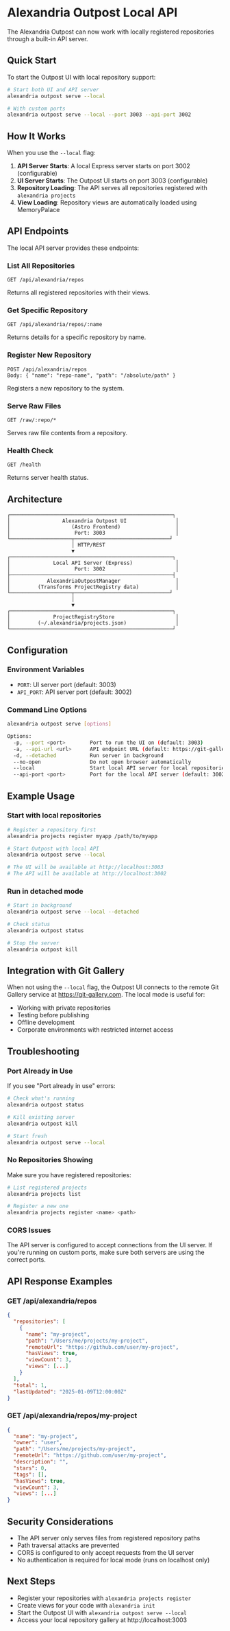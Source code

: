 # Alexandria Outpost Local API

The Alexandria Outpost can now work with locally registered repositories through a built-in API server.

## Quick Start

To start the Outpost UI with local repository support:

```bash
# Start both UI and API server
alexandria outpost serve --local

# With custom ports
alexandria outpost serve --local --port 3003 --api-port 3002
```

## How It Works

When you use the `--local` flag:

1. **API Server Starts**: A local Express server starts on port 3002 (configurable)
2. **UI Server Starts**: The Outpost UI starts on port 3003 (configurable) 
3. **Repository Loading**: The API serves all repositories registered with `alexandria projects`
4. **View Loading**: Repository views are automatically loaded using MemoryPalace

## API Endpoints

The local API server provides these endpoints:

### List All Repositories
```
GET /api/alexandria/repos
```
Returns all registered repositories with their views.

### Get Specific Repository
```
GET /api/alexandria/repos/:name
```
Returns details for a specific repository by name.

### Register New Repository
```
POST /api/alexandria/repos
Body: { "name": "repo-name", "path": "/absolute/path" }
```
Registers a new repository to the system.

### Serve Raw Files
```
GET /raw/:repo/*
```
Serves raw file contents from a repository.

### Health Check
```
GET /health
```
Returns server health status.

## Architecture

```
┌─────────────────────────────────────────────────────┐
│                 Alexandria Outpost UI                │
│                    (Astro Frontend)                  │
│                     Port: 3003                       │
└────────────────────┬───────────────────────────────┘
                     │ HTTP/REST
                     ▼
┌─────────────────────────────────────────────────────┐
│              Local API Server (Express)              │
│                     Port: 3002                       │
├─────────────────────────────────────────────────────┤
│            AlexandriaOutpostManager                  │
│         (Transforms ProjectRegistry data)            │
└────────────────────┬───────────────────────────────┘
                     │
                     ▼
┌─────────────────────────────────────────────────────┐
│              ProjectRegistryStore                    │
│         (~/.alexandria/projects.json)                │
└─────────────────────────────────────────────────────┘
```

## Configuration

### Environment Variables

- `PORT`: UI server port (default: 3003)
- `API_PORT`: API server port (default: 3002)

### Command Line Options

```bash
alexandria outpost serve [options]

Options:
  -p, --port <port>        Port to run the UI on (default: 3003)
  -a, --api-url <url>      API endpoint URL (default: https://git-gallery.com)
  -d, --detached           Run server in background
  --no-open                Do not open browser automatically
  --local                  Start local API server for local repositories
  --api-port <port>        Port for the local API server (default: 3002)
```

## Example Usage

### Start with local repositories
```bash
# Register a repository first
alexandria projects register myapp /path/to/myapp

# Start Outpost with local API
alexandria outpost serve --local

# The UI will be available at http://localhost:3003
# The API will be available at http://localhost:3002
```

### Run in detached mode
```bash
# Start in background
alexandria outpost serve --local --detached

# Check status
alexandria outpost status

# Stop the server
alexandria outpost kill
```

## Integration with Git Gallery

When not using the `--local` flag, the Outpost UI connects to the remote Git Gallery service at https://git-gallery.com. The local mode is useful for:

- Working with private repositories
- Testing before publishing
- Offline development
- Corporate environments with restricted internet access

## Troubleshooting

### Port Already in Use
If you see "Port already in use" errors:
```bash
# Check what's running
alexandria outpost status

# Kill existing server
alexandria outpost kill

# Start fresh
alexandria outpost serve --local
```

### No Repositories Showing
Make sure you have registered repositories:
```bash
# List registered projects
alexandria projects list

# Register a new one
alexandria projects register <name> <path>
```

### CORS Issues
The API server is configured to accept connections from the UI server. If you're running on custom ports, make sure both servers are using the correct ports.

## API Response Examples

### GET /api/alexandria/repos
```json
{
  "repositories": [
    {
      "name": "my-project",
      "path": "/Users/me/projects/my-project",
      "remoteUrl": "https://github.com/user/my-project",
      "hasViews": true,
      "viewCount": 3,
      "views": [...]
    }
  ],
  "total": 1,
  "lastUpdated": "2025-01-09T12:00:00Z"
}
```

### GET /api/alexandria/repos/my-project
```json
{
  "name": "my-project",
  "owner": "user",
  "path": "/Users/me/projects/my-project",
  "remoteUrl": "https://github.com/user/my-project",
  "description": "",
  "stars": 0,
  "tags": [],
  "hasViews": true,
  "viewCount": 3,
  "views": [...]
}
```

## Security Considerations

- The API server only serves files from registered repository paths
- Path traversal attacks are prevented
- CORS is configured to only accept requests from the UI server
- No authentication is required for local mode (runs on localhost only)

## Next Steps

- Register your repositories with `alexandria projects register`
- Create views for your code with `alexandria init`
- Start the Outpost UI with `alexandria outpost serve --local`
- Access your local repository gallery at http://localhost:3003